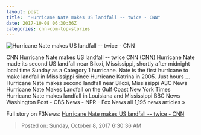 ```yaml
---
layout: post
title:  "Hurricane Nate makes US landfall -- twice - CNN"
date: 2017-10-08 06:30:36Z
categories: cnn-com-top-stories
---
```


![Hurricane Nate makes US landfall -- twice - CNN](http://i2.cdn.cnn.com/cnnnext/dam/assets/171007231854-bt103-hurricane-nate-1007-super-tease.jpg)

CNN Hurricane Nate makes US landfall -- twice CNN (CNN) Hurricane Nate made its second US landfall near Biloxi, Mississippi, shortly after midnight local time Sunday as a Category 1 hurricane. Nate is the first hurricane to make landfall in Mississippi since Hurricane Katrina in 2005. Just hours ... Hurricane Nate makes second landfall near Biloxi, Mississippi ABC News Hurricane Nate Makes Landfall on the Gulf Coast New York Times Hurricane Nate makes landfall in Louisiana and Mississippi BBC News Washington Post - CBS News - NPR - Fox News all 1,195 news articles »


Full story on F3News: [Hurricane Nate makes US landfall -- twice - CNN](http://www.f3nws.com/n/4KDpTJ)

> Posted on: Sunday, October 8, 2017 6:30:36 AM
